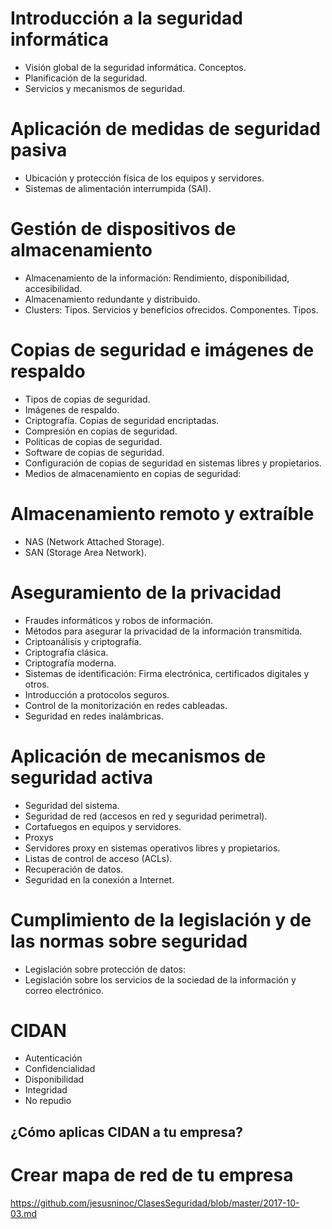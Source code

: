 # Introducción a la seguridad informática
- Visión global de la seguridad informática. Conceptos.
- Planificación de la seguridad.
- Servicios y mecanismos de seguridad.

# Aplicación de medidas de seguridad pasiva
-  Ubicación y protección física de los equipos y servidores.
- Sistemas de alimentación interrumpida (SAI).

# Gestión de dispositivos de almacenamiento
- Almacenamiento de la información: Rendimiento, disponibilidad, accesibilidad.
- Almacenamiento redundante y distribuido.
- Clusters: Tipos. Servicios y beneficios ofrecidos. Componentes. Tipos.

# Copias de seguridad e imágenes de respaldo
- Tipos de copias de seguridad.
- Imágenes de respaldo.
- Criptografía. Copias de seguridad encriptadas.
- Compresión en copias de seguridad.
- Políticas de copias de seguridad.
- Software de copias de seguridad.
- Configuración de copias de seguridad en sistemas libres y propietarios.
- Medios de almacenamiento en copias de seguridad:

# Almacenamiento remoto y extraíble
- NAS (Network Attached Storage).
- SAN (Storage Area Network).

# Aseguramiento de la privacidad
- Fraudes informáticos y robos de información.
- Métodos para asegurar la privacidad de la información transmitida.
- Criptoanálisis y criptografía.
- Criptografía clásica.
- Criptografía moderna.
- Sistemas de identificación: Firma electrónica, certificados digitales y otros.
- Introducción a protocolos seguros.
- Control de la monitorización en redes cableadas.
- Seguridad en redes inalámbricas.

# Aplicación de mecanismos de seguridad activa
- Seguridad del sistema.
- Seguridad de red (accesos en red y seguridad perimetral).
- Cortafuegos en equipos y servidores.
- Proxys
- Servidores proxy en sistemas operativos libres y propietarios.
- Listas de control de acceso (ACLs).
- Recuperación de datos.
- Seguridad en la conexión a Internet.

# Cumplimiento de la legislación y de las normas sobre seguridad
- Legislación sobre protección de datos:
- Legislación sobre los servicios de la sociedad de la información y correo electrónico.

# CIDAN
- Autenticación
- Confidencialidad
- Disponibilidad
- Integridad
- No repudio

## ¿Cómo aplicas CIDAN a tu empresa?

# Crear mapa de red de tu empresa
https://github.com/jesusninoc/ClasesSeguridad/blob/master/2017-10-03.md
